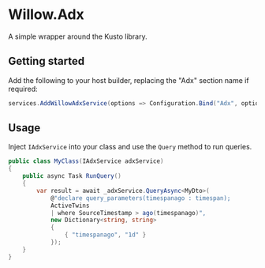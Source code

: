 # Willow.Adx

A simple wrapper around the Kusto library.

## Getting started

Add the following to your host builder, replacing the "Adx" section name if required:

```csharp
services.AddWillowAdxService(options => Configuration.Bind("Adx", options));
```

## Usage

Inject `IAdxService` into your class and use the `Query` method to run queries.

```csharp
public class MyClass(IAdxService adxService)
{
	public async Task RunQuery()
	{
		var result = await _adxService.QueryAsync<MyDto>(
			@"declare query_parameters(timespanago : timespan);
			ActiveTwins
			| where SourceTimestamp > ago(timespanago)",
			new Dictionary<string, string>
			{
				{ "timespanago", "1d" }
			});
	}
}
```
